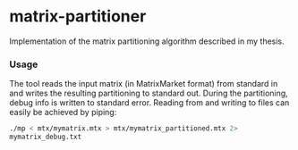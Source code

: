 # matrix-partitioner
Implementation of the matrix partitioning algorithm described in my thesis.

### Usage

The tool reads the input matrix (in MatrixMarket format) from standard in and
writes the resulting partitioning to standard out. During the partitioning,
debug info is written to standard error. Reading from and writing to files can
easily be achieved by piping:

```Bash
./mp < mtx/mymatrix.mtx > mtx/mymatrix_partitioned.mtx 2>
mymatrix_debug.txt
```
